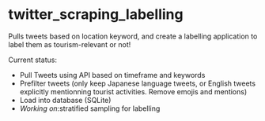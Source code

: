 # twitter_scraping_labelling
Pulls tweets based on location keyword, and create a labelling application to label them as tourism-relevant or not!

Current status:
- Pull Tweets using API based on timeframe and keywords
- Prefilter tweets (only keep Japanese language tweets, or English tweets explicitly mentionning tourist activities. Remove emojis and mentions)
- Load into database (SQLite)
- *Working on*:stratified sampling for labelling
